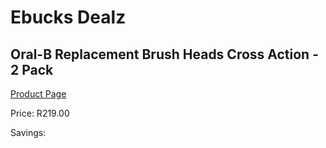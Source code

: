 
# Ebucks Dealz
## Oral-B Replacement Brush Heads Cross Action - 2 Pack
[Product Page](https://www.ebucks.com/web/shop/productSelected.do?prodId=539033887&catId=1158500560)

Price: R219.00

Savings: 


	